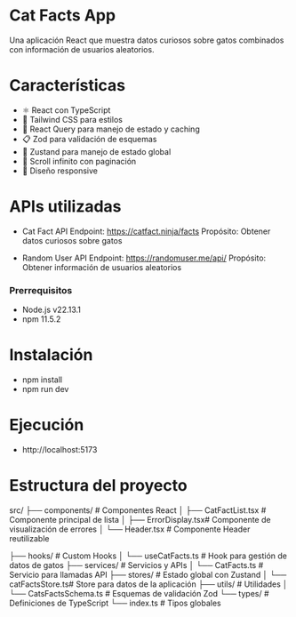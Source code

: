 # Cat Facts App

Una aplicación React que muestra datos curiosos sobre gatos combinados con información de usuarios aleatorios.

# Características

- ⚛️ React con TypeScript
- 🎨 Tailwind CSS para estilos
- 🔄 React Query para manejo de estado y caching
- 📋 Zod para validación de esquemas
- 🐻 Zustand para manejo de estado global
- 📜 Scroll infinito con paginación
- 🎯 Diseño responsive

# APIs utilizadas

- Cat Fact API
Endpoint: https://catfact.ninja/facts
Propósito: Obtener datos curiosos sobre gatos

- Random User API
Endpoint: https://randomuser.me/api/
Propósito: Obtener información de usuarios aleatorios

### Prerrequisitos
- Node.js v22.13.1
- npm 11.5.2

# Instalación

- npm install
- npm run dev

# Ejecución

 - http://localhost:5173

# Estructura del proyecto

src/
├── components/         # Componentes React
│   ├── CatFactList.tsx # Componente principal de lista
│   ├── ErrorDisplay.tsx# Componente de visualización de errores
│   └── Header.tsx      # Componente Header reutilizable

├── hooks/              # Custom Hooks
│   └── useCatFacts.ts  # Hook para gestión de datos de gatos
├── services/           # Servicios y APIs
│   └── CatFacts.ts     # Servicio para llamadas API
├── stores/             # Estado global con Zustand
│   └── catFactsStore.ts# Store para datos de la aplicación
├── utils/              # Utilidades
│   └── CatsFactsSchema.ts # Esquemas de validación Zod
└── types/              # Definiciones de TypeScript
    └── index.ts        # Tipos globales
